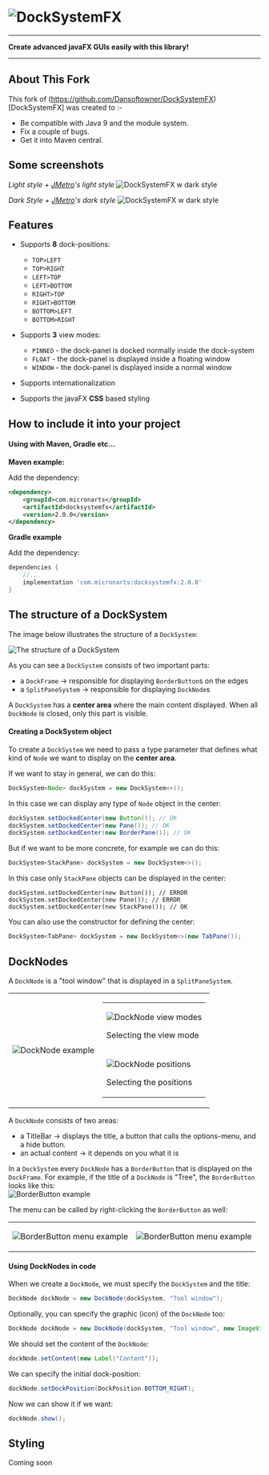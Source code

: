 # ![DockSystemFX](documentation/images/logo.png)

<hr>
<b align="center">Create advanced javaFX GUIs easily with this library!</b>
<hr>

## About This Fork
This fork of (https://github.com/Dansoftowner/DockSystemFX)[DockSystemFX] was created to :-

* Be compatible with Java 9 and the module system.
* Fix a couple of bugs.
* Get it into Maven central.

## Some screenshots

<i>Light style + <a href="https://github.com/JFXtras/jfxtras-styles/tree/master/src/jmetro">JMetro</a>'s light style</i>
![DockSystemFX w dark style](documentation/images/light-example.jpg)

<i>Dark Style + <a href="https://github.com/JFXtras/jfxtras-styles/tree/master/src/jmetro">JMetro</a>'s dark style</i>
![DockSystemFX w dark style](documentation/images/dark-example.jpg)

## Features
* Supports <b>8</b> dock-positions:
    * `TOP>LEFT`
    * `TOP>RIGHT`
    * `LEFT>TOP`
    * `LEFT>BOTTOM`
    * `RIGHT>TOP`
    * `RIGHT>BOTTOM`
    * `BOTTOM>LEFT`
    * `BOTTOM>RIGHT`

* Supports <b>3</b> view modes:
    * `PINNED` - the dock-panel is docked normally inside the dock-system
    * `FLOAT` - the dock-panel is displayed inside a floating window
    * `WINDOW` - the dock-panel is displayed inside a normal window

* Supports internationalization
* Supports the javaFX <b>CSS</b> based styling

## How to include it into your project

#### Using with Maven, Gradle etc...

<b>Maven example:</b><br>

Add the dependency:
```xml
<dependency>
    <groupId>com.micronarts</groupId>
    <artifactId>docksystemfx</artifactId>
    <version>2.0.0</version>
</dependency>
```

<b>Gradle example</b>

Add the dependency:
```groovy
dependencies {
    //...
    implementation 'com.micronarts:docksystemfx:2.0.0'
}
```

## The structure of a DockSystem

The image below illustrates the structure of a `DockSystem`:

![The structure of a DockSystem](documentation/images/structure.png)

As you can see a `DockSystem` consists of two important parts: 

* a `DockFrame` -> responsible for displaying `BorderButton`s on the edges 
* a `SplitPaneSystem` -> responsible for displaying `DockNode`s

A `DockSystem` has a <b>center area</b> where the main content displayed. When all `DockNode` is closed, only 
this part is visible.

#### Creating a DockSystem object

To create a `DockSystem` we need to pass a type parameter that defines what kind of `Node` we want
to display on the <b>center area</b>.

If we want to stay in general, we can do this:
```java
DockSystem<Node> dockSystem = new DockSystem<>();
```
In this case we can display any type of `Node` object in the center:
```java
dockSystem.setDockedCenter(new Button()); // OK
dockSystem.setDockedCenter(new Pane()); // OK
dockSystem.setDockedCenter(new BorderPane()); // OK 
```

But if we want to be more concrete, for example we can do this:
```java
DockSystem<StackPane> dockSystem = new DockSystem<>();
```
In this case only `StackPane` objects can be displayed in the center:
```
dockSystem.setDockedCenter(new Button()); // ERROR
dockSystem.setDockedCenter(new Pane()); // ERROR
dockSystem.setDockedCenter(new StackPane()); // OK
```

You can also use the constructor for defining the center:
```java
DockSystem<TabPane> dockSystem = new DockSystem<>(new TabPane());
```

## DockNodes

A `DockNode` is a "tool window" that is displayed in a `SplitPaneSystem`.

<table>
<tr>
<td>

![DockNode example](documentation/images/docknode-example.jpg)

</td>
<td>

<table>
<tr>
<td>

![DockNode view modes](documentation/images/docknode-viewmodemenu-example.jpg)

Selecting the view mode

</td>
</tr>
<tr>
<td>

![DockNode positions](documentation/images/docknode-positionmenu-example.jpg)

Selecting the positions

</td>
</tr>
</table>

</td>
</tr>
</table>

A `DockNode` consists of two areas: 
* a TitleBar -> displays the title, a button that calls the options-menu, and a hide button.
* an actual content -> it depends on you what it is

In a `DockSystem` every `DockNode` has a `BorderButton` that is displayed on the `DockFrame`. 
For example, if the title of a `DockNode` is "Tree", the `BorderButton` looks like this: <br>
![BorderButton example](documentation/images/docknode-borderbutton-example.jpg)

The menu can be called by right-clicking the `BorderButton` as well:

<table>

<tr>

<td>

![BorderButton menu example](documentation/images/docknode-borderbutton-viewmodemenu-example.jpg)

</td>

<td>

![BorderButton menu example](documentation/images/docknode-borderbutton-positionmenu-example.jpg)

</td>

</tr>

</table>

#### Using DockNodes in code

When we create a `DockNode`, we must specify the `DockSystem` and the title:
```java
DockNode dockNode = new DockNode(dockSystem, "Tool window");
```
Optionally, you can specify the graphic (icon) of the `DockNode` too:
```java
DockNode dockNode = new DockNode(dockSystem, "Tool window", new ImageView(new Image("path/to/your/icon")));
```
We should set the content of the `DockNode`:
```java
dockNode.setContent(new Label("Content"));
```

We can specify the initial dock-position:
```java
dockNode.setDockPosition(DockPosition.BOTTOM_RIGHT);
```

Now we can show it if we want:
```java
dockNode.show();
```

## Styling

Coming soon